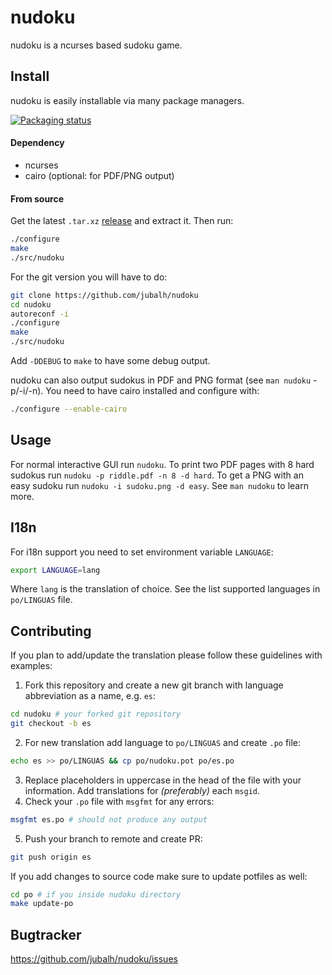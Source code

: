 # nudoku #

nudoku is a ncurses based sudoku game.

## Install ##

nudoku is easily installable via many package managers.

[![Packaging status](https://repology.org/badge/tiny-repos/nudoku.svg)](https://repology.org/project/nudoku/versions)

#### Dependency ###
- ncurses
- cairo (optional: for PDF/PNG output)

#### From source ###

Get the latest `.tar.xz` [release](https://github.com/jubalh/nudoku/releases) and extract it.
Then run:

```sh
./configure
make
./src/nudoku
```

For the git version you will have to do:

```sh
git clone https://github.com/jubalh/nudoku
cd nudoku
autoreconf -i
./configure
make
./src/nudoku
```

Add `-DDEBUG` to `make` to have some debug output.

nudoku can also output sudokus in PDF and PNG format (see `man nudoku` -p/-i/-n).
You need to have cairo installed and configure with:

```sh
./configure --enable-cairo
```

## Usage ##

For normal interactive GUI run `nudoku`.
To print two PDF pages with 8 hard sudokus run `nudoku -p riddle.pdf -n 8 -d hard`.
To get a PNG with an easy sudoku run `nudoku -i sudoku.png -d easy`.
See `man nudoku` to learn more.

## I18n ##

For i18n support you need to set environment variable `LANGUAGE`:

```sh
export LANGUAGE=lang
```

Where `lang` is the translation of choice. See the list supported languages in `po/LINGUAS` file.

## Contributing ##

If you plan to add/update the translation please follow these guidelines with examples:

1. Fork this repository and create a new git branch with language abbreviation as a name, e.g. `es`:
```sh
cd nudoku # your forked git repository
git checkout -b es
```
2. For new translation add language to `po/LINGUAS` and create `.po` file:
```sh
echo es >> po/LINGUAS && cp po/nudoku.pot po/es.po
```
3. Replace placeholders in uppercase in the head of the file with your information. Add translations for *(preferably)* each `msgid`.
4. Check your `.po` file with `msgfmt` for any errors:
```sh
msgfmt es.po # should not produce any output
```
5. Push your branch to remote and create PR:
```sh
git push origin es
```

If you add changes to source code make sure to update potfiles as well:
```sh
cd po # if you inside nudoku directory
make update-po
```


## Bugtracker ##

https://github.com/jubalh/nudoku/issues

